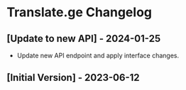# Translate.ge Changelog

## [Update to new API] - 2024-01-25

- Update new API endpoint and apply interface changes.

## [Initial Version] - 2023-06-12
